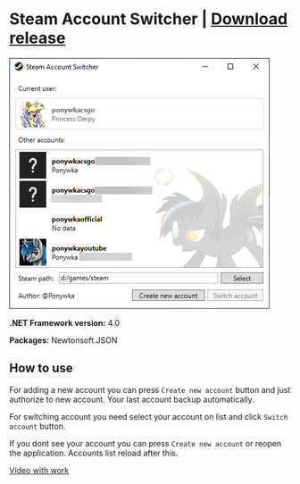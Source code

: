 # Steam Account Switcher | [Download release](https://github.com/Ponywka/SteamAccountSwitcher/releases)

![](https://raw.githubusercontent.com/Ponywka/SteamAccountSwitcher/master/screenshot.png)


**.NET Framework version:** 4.0

**Packages:**
Newtonsoft.JSON

## How to use
For adding a new account you can press `Create new account` button and just authorize to new account. Your last account backup automatically.

For switching account you need select your account on list and click `Switch account` button.

If you dont see your account you can press `Create new account` or reopen the application. Accounts list reload after this.

[Video with work](https://www.youtube.com/watch?v=-imcFu8ydVY "Video with work")
